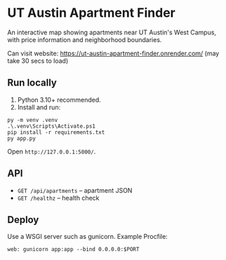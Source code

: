 ﻿# UT Austin Apartment Finder

An interactive map showing apartments near UT Austin's West Campus, with price information and neighborhood boundaries.

Can visit website: https://ut-austin-apartment-finder.onrender.com/ (may take 30 secs to load)

## Run locally

1. Python 3.10+ recommended.
2. Install and run:

```
py -m venv .venv
.\.venv\Scripts\Activate.ps1
pip install -r requirements.txt
py app.py
```

Open `http://127.0.0.1:5000/`.

## API

- `GET /api/apartments` – apartment JSON
- `GET /healthz` – health check

## Deploy

Use a WSGI server such as gunicorn. Example Procfile:

```
web: gunicorn app:app --bind 0.0.0.0:$PORT

```
